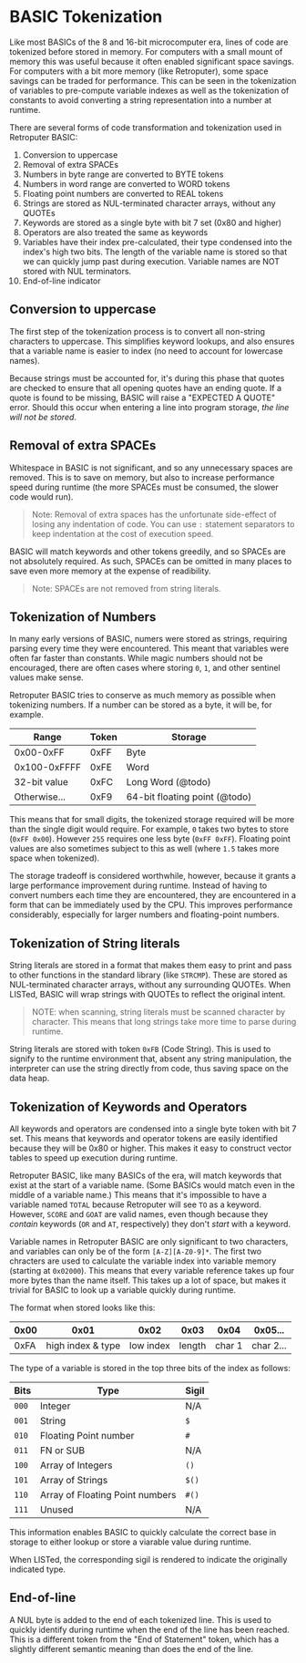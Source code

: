 # BASIC Tokenization

Like most BASICs of the 8 and 16-bit microcomputer era, lines of code are
tokenized before stored in memory. For computers with a small mount of memory
this was useful because it often enabled significant space savings. For
computers with a bit more memory (like Retroputer), some space savings can be
traded for performance. This can be seen in the tokenization of variables to
pre-compute variable indexes as well as the tokenization of constants to avoid
converting a string representation into a number at runtime.

There are several forms of code transformation and tokenization used in 
Retroputer BASIC:

1. Conversion to uppercase
2. Removal of extra SPACEs
3. Numbers in byte range are converted to BYTE tokens
4. Numbers in word range are converted to WORD tokens
5. Floating point numbers are converted to REAL tokens
6. Strings are stored as NUL-terminated character arrays, without any QUOTEs
7. Keywords are stored as a single byte with bit 7 set (0x80 and higher)
8. Operators are also treated the same as keywords
9. Variables have their index pre-calculated, their type condensed into the
   index's high two bits. The length of the variable name is stored so that
   we can quickly jump past during execution. Variable names are NOT stored
   with NUL terminators.
10. End-of-line indicator

## Conversion to uppercase

The first step of the tokenization process is to convert all non-string
characters to uppercase. This simplifies keyword lookups, and also ensures that
a variable name is easier to index (no need to account for lowercase names).

Because strings must be accounted for, it's during this phase that quotes are
checked to ensure that all opening quotes have an ending quote. If a quote is
found to be missing, BASIC will raise a "EXPECTED A QUOTE" error. Should this
occur when entering a line into program storage, _the line will not be stored_.

## Removal of extra SPACEs

Whitespace in BASIC is not significant, and so any unnecessary spaces are
removed. This is to save on memory, but also to increase performance speed
during runtime (the more SPACEs must be consumed, the slower code would run).

> Note: Removal of extra spaces has the unfortunate side-effect of losing any
> indentation of code. You can use `:` statement separators to keep indentation
> at the cost of execution speed.

BASIC will match keywords and other tokens greedily, and so SPACEs are not
absolutely required. As such, SPACEs can be omitted in many places to save even
more memory at the expense of readibility.

> Note: SPACEs are not removed from string literals.

## Tokenization of Numbers

In many early versions of BASIC, numers were stored as strings, requiring
parsing every time they were encountered. This meant that variables were often
far faster than constants. While magic numbers should not be encouraged, there
are often cases where storing `0`, `1`, and other sentinel values make sense.

Retroputer BASIC tries to conserve as much memory as possible when tokenizing
numbers. If a number can be stored as a byte, it will be, for example.

Range        | Token | Storage
-------------|-------|---------
0x00-0xFF    | 0xFF  | Byte
0x100-0xFFFF | 0xFE  | Word
32-bit value | 0xFC  | Long Word (@todo)
Otherwise... | 0xF9  | 64-bit floating point (@todo)

This means that for small digits, the tokenized storage required will be more
than the single digit would require. For example, `0` takes two bytes to store
(`0xFF 0x00`). However `255` requires one less byte (`0xFF 0xFF`). Floating
point values are also sometimes subject to this as well (where `1.5` takes more
space when tokenized).

The storage tradeoff is considered worthwhile, however, because it grants a
large performance improvement during runtime. Instead of having to convert
numbers each time they are encountered, they are encountered in a form that can
be immediately used by the CPU. This improves performance considerably,
especially for larger numbers and floating-point numbers.

## Tokenization of String literals

String literals are stored in a format that makes them easy to print and pass
to other functions in the standard library (like `STRCMP`). These are stored
as NUL-terminated character arrays, without any surrounding QUOTEs. When
LISTed, BASIC will wrap strings with QUOTEs to reflect the original intent.

> NOTE: when scanning, string literals must be scanned character by character.
> This means that long strings take more time to parse during runtime.

String literals are stored with token `0xFB` (Code String). This is used to
signify to the runtime environment that, absent any string manipulation, the
interpreter can use the string directly from code, thus saving space on the
data heap.

## Tokenization of Keywords and Operators

All keywords and operators are condensed into a single byte token with bit 7
set. This means that keywords and operator tokens are easily identified
because they will be 0x80 or higher. This makes it easy to construct vector
tables to speed up execution during runtime.

Retroputer BASIC, like many BASICs of the era, will match keywords that exist
at the start of a variable name. (Some BASICs would match even in the middle of
a variable name.) This means that it's impossible to have a variable named
`TOTAL` because Retroputer will see `TO` as a keyword. However, `SCORE` and
`GOAT` are valid names, even though because they _contain_ keywords (`OR` and
`AT`, respectively) they don't _start_ with a keyword.

Variable names in Retroputer BASIC are only significant to two characters, and
variables can only be of the form `[A-Z][A-Z0-9]*`. The first two chracters are
used to calculate the variable index into variable memory (starting at 
`0x02000`). This means that every variable reference takes up four more bytes
than the name itself. This takes up a lot of space, but makes it trivial for
BASIC to look up a variable quickly during runtime.

The format when stored looks like this:

0x00 | 0x01              | 0x02      | 0x03   | 0x04   | 0x05...
-----|-------------------|-----------|--------|--------|-----------
0xFA | high index & type | low index | length | char 1 | char 2...

The type of a variable is stored in the top three bits of the index as follows:

Bits | Type                            | Sigil
-----|---------------------------------|-------
`000`| Integer                         | N/A
`001`| String                          | `$`
`010`| Floating Point number           | `#`
`011`| FN or SUB                       | N/A
`100`| Array of Integers               | `()`
`101`| Array of Strings                | `$()`
`110`| Array of Floating Point numbers | `#()`
`111`| Unused                          | N/A

This information enables BASIC to quickly calculate the correct base in storage
to either lookup or store a viarable value during runtime.

When LISTed, the corresponding sigil is rendered to indicate the originally
indicated type.

## End-of-line

A NUL byte is added to the end of each tokenized line. This is used to quickly
identify during runtime when the end of the line has been reached. This is a
different token from the "End of Statement" token, which has a slightly
different semantic meaning than does the end of the line.

